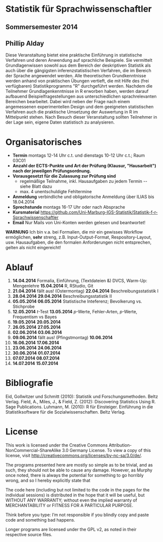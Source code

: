 # Statistik für Sprachwissenschaftler
## Sommersemester 2014
## Phillip Alday

Diese Veranstaltung bietet eine praktische Einführung in statistische Verfahren und deren Anwendung auf sprachliche Beispiele. Sie vermittelt Grundlagenwissen sowohl aus dem Bereich der deskriptiven Statistik als auch über die gängigsten inferenzstatistischen Verfahren, die im Bereich der Sprache angewendet werden. Alle theoretischen Grundkenntnisse werden anhand von praktischen Übungen vertieft, die mit Hilfe des (frei verfügbaren) Statistikprogramms "R" durchgeführt werden. Nachdem die Teilnehmer Grundlagenkenntnisse in R erworben haben, werden darauf aufbauend Beispielfragestellungen aus unterschiedlichen sprachrelevanten Bereichen bearbeitet. Dabei wird neben der Frage nach einem angemessenen experimentellen Design und dem geeigneten statistischen Verfahren auch die praktische Umsetzung der Auswertung in R im Mittelpunkt stehen. Nach Besuch dieser Veranstaltung sollten Teilnehmer in der Lage sein, eigene Daten statistisch zu analysieren.

# Organisatorisches
- **Termin** montags 12-14 Uhr c.t. und dienstags 10-12 Uhr c.t.; Raum 03C01
- **Anzahl der ECTS-Punkte und Art der Prüfung (Klausur, "Hausarbeit") nach der jeweilgen Prüfungsordnung.**
- **Vorausgesetzt für die Zulassung zur Prüfung sind**
    - regelmäßige Teilnahme, inkl. Hausaufgaben zu jedem Termin -- siehe Blatt dazu
    - max. 4 unentschuldigte Fehltermine
- **Anmeldung**  verbindliche und obligatorische Anmeldung über ILIAS bis 18.04.2014
- **Sprechstunde** montags 16-17 Uhr oder nach Absprache
- **Kursmaterial** https://github.com/Uni-Marburg-IGS-Statistik/Statistik-f-r-Sprachwissenschaftler
- **Email** Nur Mails von Uni-Konten werden gelesen und beantwortet! 

**WARNUNG** Ich bin v.a. bei Formalien, die mir ein gewisses Workflow ermöglichen, **sehr** streng, z.B. Input-Output-Format, Respository-Layout, usw. Hausaufgaben, die den formalen Anforderungen nicht entsprechen, gelten als nicht eingereicht!

# Ablauf

01. **14.04.2014** Formalia, Einführung, (Textdateien &) DVCS, Warm-Up: Mengenlehre
    **15.04.2014** R, RStudio, Git
02. **21.04.2014** fällt aus! (Ostermontag)
    **22.04.2014** Beschreibungsstatistik I 
03. **28.04.2014**
    **29.04.2014** Beschreibungsstatistik II 
04. **05.05.2014** 
    **06.05.2014** Statistische Inteferenz; Bevolkerung vs. Stichprobe 
05. **12.05.2014** $t$-Test
    **13.05.2014** $p$-Werte, Fehler-Arten, $p$-Werte, Frequentism vs Bayes
06. **19.05.2014**
    **20.05.2014**
07. **26.05.2014**
    **27.05.2014**
08. **02.06.2014**
    **03.06.2014**
09. **09.06.2014** fällt aus! (Pfingstmontag)
    **10.06.2014**
10. **16.06.2014**
    **17.06.2014**
11. **23.06.2014**
    **24.06.2014**
12. **30.06.2014**
    **01.07.2014**
13. **07.07.2014**
    **08.07.2014**
14. **14.07.2014**
    **15.07.2014**

# Bibliografie
Eid, Gollwitzer und Schmitt (2010): Statistik und Forschungsmethoden. Beltz Verlag.
Field, A., Miles, J., & Field, Z. (2012): Discovering Statistics Using R. Sage Publications.
Luhmann, M. (2010): R für Einsteiger. Einführung in die Statistiksoftware für die Sozialwissenschaften. Beltz Verlag.

# License
This work is licensed under the Creative Commons Attribution-NonCommercial-ShareAlike 3.0 Germany License. To view a copy of this license, visit http://creativecommons.org/licenses/by-nc-sa/3.0/de/.

The programs presented here are mostly so simple as to be trivial, and as such, they should not be able to cause any damage. However, as Murphy once noted, there is always the potential for something to go horribly wrong, and so I hereby explicitly state that

The code here (including but not limited to the code in the pages for the individual sessions) is distributed in the hope that it will be useful, but WITHOUT ANY WARRANTY; without even the implied warranty of MERCHANTABILITY or FITNESS FOR A PARTICULAR PURPOSE.

Think before you type: I’m not responsible if you blindly copy and paste code and something bad happens.

Longer programs are licensed under the GPL v2, as noted in their respective source files.